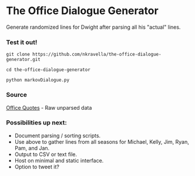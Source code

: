 # The Office Dialogue Generator

Generate randomized lines for Dwight after parsing all his "actual" lines.

### Test it out!
```
git clone https://github.com/nkravella/the-office-dialogue-generator.git
```
```
cd the-office-dialogue-generator
```
```
python markovDialogue.py
```
### Source

[Office Quotes](http://officequotes.net/) - Raw unparsed data 

### Possibilities up next:

* Document parsing / sorting scripts.
* Use above to gather lines from all seasons for Michael, Kelly, Jim, Ryan, Pam, and Jan.
* Output to CSV or text file.
* Host on minimal and static interface.
* Option to tweet it?






